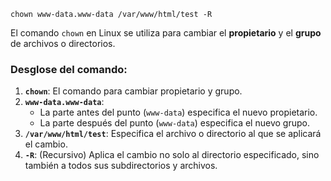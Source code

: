 ```shell
chown www-data.www-data /var/www/html/test -R
```

El comando `chown` en Linux se utiliza para cambiar el **propietario** y el **grupo** de archivos o directorios.

### Desglose del comando:

1. **`chown`**: El comando para cambiar propietario y grupo.
2. **`www-data.www-data`**:
    - La parte antes del punto (`www-data`) especifica el nuevo propietario.
    - La parte después del punto (`www-data`) especifica el nuevo grupo.
3. **`/var/www/html/test`**: Especifica el archivo o directorio al que se aplicará el cambio.
4. **`-R`**: (Recursivo) Aplica el cambio no solo al directorio especificado, sino también a todos sus subdirectorios y archivos.